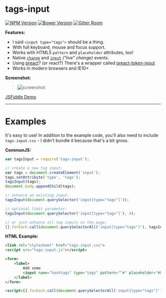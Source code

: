 tags-input
==========

[![NPM Version](http://img.shields.io/npm/v/tags-input.svg?style=flat)](https://www.npmjs.org/package/tags-input)
[![Bower Version](http://img.shields.io/bower/v/tags-input.svg?style=flat)](http://bower.io/search/?q=tags-input)
[![Gitter Room](https://badges.gitter.im/Join%20Chat.svg)](https://gitter.im/developit/tags-input)

**Features:**

- I said `<input type="tags">` should be a thing.
- With full keyboard, mouse and focus support.
- Works with HTML5 `pattern` and `placeholder` attributes, too!
- Native [`change`](https://developer.mozilla.org/en-US/docs/Web/Events/change) and [`input`](https://developer.mozilla.org/en-US/docs/Web/Events/input) _("live" change)_ events.
- Using [preact](https://github.com/developit/preact)? (or react?) There's a wrapper called [preact-token-input](https://github.com/developit/preact-token-input)
- Works in modern browsers and IE10+

**Screenshot:**

> ![screenshot](http://cl.ly/image/3M3U1h1s2y0v/tags-screenshot.png)

[JSFiddle Demo](http://jsfiddle.net/developit/d5w4jpxq/)

---


Examples
========

It's easy to use! In addition to the example code, you'll also need to
include `tags-input.css` - I didn't bundle it because that's a bit gross.

**CommonJS:**

```js
var tagsInput = require('tags-input');

// create a new tag input:
var tags = document.createElement('input');
tags.setAttribute('type', 'tags');
tagsInput(tags);
document.body.appendChild(tags);

// enhance an existing input:
tagsInput(document.querySelector('input[type="tags"]'));

// optional limit parameter:
tagsInput(document.querySelector('input[type="tags"]'), 4);

// or just enhance all tag inputs on the page:
[].forEach.call(document.querySelectorAll('input[type="tags"]'), tagsInput);
```

**HTML Example:**

```html
<link rel="stylesheet" href="tags-input.css">
<script src="tags-input.js"></script>

<form>
	<label>
		Add some
		<input name="hashtags" type="tags" pattern="^#" placeholder="#hashtags">
	</label>
</form>

<script>[].forEach.call(document.querySelectorAll('input[type="tags"]'), tagsInput);</script>
```
